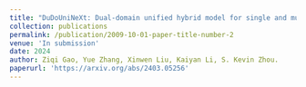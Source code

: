 ```yaml
---
title: "DuDoUniNeXt: Dual-domain unified hybrid model for single and multi-contrast undersampled MRI reconstruction"
collection: publications
permalink: /publication/2009-10-01-paper-title-number-2
venue: 'In submission'
date: 2024
author: Ziqi Gao, Yue Zhang, Xinwen Liu, Kaiyan Li, S. Kevin Zhou.
paperurl: 'https://arxiv.org/abs/2403.05256'
---
```


